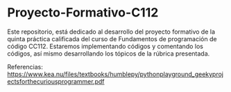 # Proyecto-Formativo-C112
Este repositorio, está dedicado al desarrollo del proyecto formativo de la quinta práctica calificada
del curso de Fundamentos de programación de código CC112.
Estaremos implementando códigos y comentando los códigos, así mismo desarrollando los tópicos de la rúbrica presentada.

Referencias:
https://www.kea.nu/files/textbooks/humblepy/pythonplayground_geekyprojectsforthecuriousprogrammer.pdf
